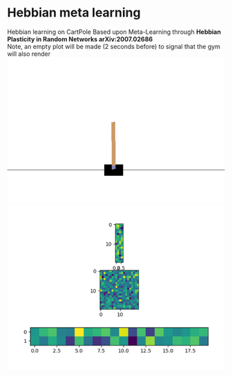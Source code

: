 # Hebbian meta learning
Hebbian learning on CartPole
Based upon Meta-Learning through <b> Hebbian Plasticity in Random Networks arXiv:2007.02686</b>  <br/>
Note, an empty plot will be made (2 seconds before) to signal that the gym will also render <br/>
<img src="https://github.com/MOVzeroOne/Hebbian_meta_learning/blob/master/CartPole.PNG">
<img src="https://github.com/MOVzeroOne/Hebbian_meta_learning/blob/master/network.PNG"> 

